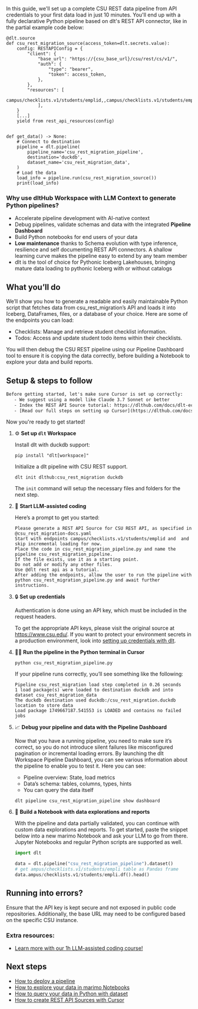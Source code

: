 In this guide, we'll set up a complete CSU REST data pipeline from API credentials to your first data load in just 10 minutes. You'll end up with a fully declarative Python pipeline based on dlt's REST API connector, like in the partial example code below:

```python-outcome
@dlt.source
def csu_rest_migration_source(access_token=dlt.secrets.value):
    config: RESTAPIConfig = {
        "client": {
            "base_url": "https://{csu_base_url}/csu/rest/cs/v1/",
            "auth": {
                "type": "bearer",
                "token": access_token,
            },
        },
        "resources": [
            campus/checklists.v1/students/emplid,,campus/checklists.v1/students/emplid/todos
            ],
    }
    [...]
    yield from rest_api_resources(config)


def get_data() -> None:
    # Connect to destination
    pipeline = dlt.pipeline(
        pipeline_name='csu_rest_migration_pipeline',
        destination='duckdb',
        dataset_name='csu_rest_migration_data', 
    )
    # Load the data
    load_info = pipeline.run(csu_rest_migration_source())
    print(load_info) 
```

### Why use dltHub Workspace with LLM Context to generate Python pipelines?

- Accelerate pipeline development with AI-native context
- Debug pipelines, validate schemas and data with the integrated **Pipeline Dashboard**
- Build Python notebooks for end users of your data
- **Low maintenance** thanks to Schema evolution with type inference, resilience and self documenting REST API connectors. A shallow learning curve makes the pipeline easy to extend by any team member
- dlt is the tool of choice for Pythonic Iceberg Lakehouses, bringing mature data loading to pythonic Iceberg with or without catalogs

## What you’ll do

We’ll show you how to generate a readable and easily maintainable Python script that fetches data from csu_rest_migration’s API and loads it into Iceberg, DataFrames, files, or a database of your choice. Here are some of the endpoints you can load:

- Checklists: Manage and retrieve student checklist information.
- Todos: Access and update student todo items within their checklists.

You will then debug the CSU REST pipeline using our Pipeline Dashboard tool to ensure it is copying the data correctly, before building a Notebook to explore your data and build reports.

## Setup & steps to follow

```default
Before getting started, let's make sure Cursor is set up correctly:
   - We suggest using a model like Claude 3.7 Sonnet or better
   - Index the REST API Source tutorial: https://dlthub.com/docs/dlt-ecosystem/verified-sources/rest_api/ and add it to context as **@dlt rest api**
   - [Read our full steps on setting up Cursor](https://dlthub.com/docs/dlt-ecosystem/llm-tooling/cursor-restapi#23-configuring-cursor-with-documentation)
```

Now you're ready to get started!

1. ⚙️ **Set up `dlt` Workspace**
    
    Install dlt with duckdb support:
    ```shell
    pip install "dlt[workspace]"
    ```

    Initialize a dlt pipeline with CSU REST support.
    ```shell
    dlt init dlthub:csu_rest_migration duckdb
    ```

    The `init` command will setup the necessary files and folders for the next step.
    
2. 🤠 **Start LLM-assisted coding**
    
    Here’s a prompt to get you started:
    
    ```prompt
    Please generate a REST API Source for CSU REST API, as specified in @csu_rest_migration-docs.yaml 
    Start with endpoints campus/checklists.v1/students/emplid and  and skip incremental loading for now. 
    Place the code in csu_rest_migration_pipeline.py and name the pipeline csu_rest_migration_pipeline. 
    If the file exists, use it as a starting point. 
    Do not add or modify any other files. 
    Use @dlt rest api as a tutorial. 
    After adding the endpoints, allow the user to run the pipeline with python csu_rest_migration_pipeline.py and await further instructions.
    ```

    
3. 🔒 **Set up credentials** 
    
    Authentication is done using an API key, which must be included in the request headers.
    
    To get the appropriate API keys, please visit the original source at https://www.csu.edu/.
    If you want to protect your environment secrets in a production environment, look into [setting up credentials with dlt](https://dlthub.com/docs/walkthroughs/add_credentials).
    
4. 🏃‍♀️ **Run the pipeline in the Python terminal in Cursor**
    
    ```shell
    python csu_rest_migration_pipeline.py
    ```
    
    If your pipeline runs correctly, you’ll see something like the following:
    
    ```shell
    Pipeline csu_rest_migration load step completed in 0.26 seconds
    1 load package(s) were loaded to destination duckdb and into dataset csu_rest_migration_data
    The duckdb destination used duckdb:/csu_rest_migration.duckdb location to store data
    Load package 1749667187.541553 is LOADED and contains no failed jobs
    ```
    
5. 📈 **Debug your pipeline and data with the Pipeline Dashboard**

    Now that you have a running pipeline, you need to make sure it’s correct, so you do not introduce silent failures like misconfigured pagination or incremental loading errors. By launching the dlt Workspace Pipeline Dashboard, you can see various information about the pipeline to enable you to test it. Here you can see:
    - Pipeline overview: State, load metrics
    - Data’s schema: tables, columns, types, hints
    - You can query the data itself
    
    ```shell
    dlt pipeline csu_rest_migration_pipeline show dashboard
    ```
    
6. 🐍 **Build a Notebook with data explorations and reports**

    With the pipeline and data partially validated, you can continue with custom data explorations and reports. To get started, paste the snippet below into a new marimo Notebook and ask your LLM to go from there. Jupyter Notebooks and regular Python scripts are supported as well.

    
    ```python
    import dlt

   data = dlt.pipeline("csu_rest_migration_pipeline").dataset()
   # get ampus/checklists.v1/students/empli table as Pandas frame
   data.ampus/checklists.v1/students/empli.df().head()
    ```

## Running into errors?

Ensure that the API key is kept secure and not exposed in public code repositories. Additionally, the base URL may need to be configured based on the specific CSU instance.

### Extra resources:

- [Learn more with our 1h LLM-assisted coding course!](https://www.youtube.com/watch?v=GGid70rnJuM)

## Next steps

- [How to deploy a pipeline](https://dlthub.com/docs/walkthroughs/deploy-a-pipeline)
- [How to explore your data in marimo Notebooks](https://dlthub.com/docs/general-usage/dataset-access/marimo)
- [How to query your data in Python with dataset](https://dlthub.com/docs/general-usage/dataset-access/dataset)
- [How to create REST API Sources with Cursor](https://dlthub.com/docs/dlt-ecosystem/llm-tooling/cursor-restapi)
